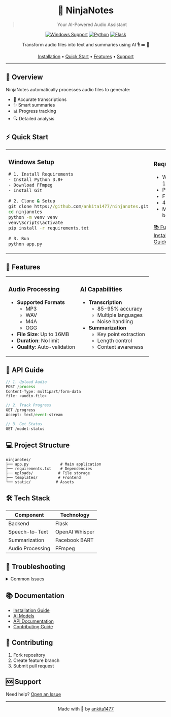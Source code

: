 <div align="center">

# 🎯 NinjaNotes
> Your AI-Powered Audio Assistant

[![Windows Support](https://img.shields.io/badge/Windows-0078D6?style=for-the-badge&logo=windows&logoColor=white)](INSTALLATION.md)
[![Python](https://img.shields.io/badge/Python-3.8+-blue.svg?logo=python&logoColor=white)](https://www.python.org)
[![Flask](https://img.shields.io/badge/Flask-000000?style=for-the-badge&logo=flask&logoColor=white)](https://flask.palletsprojects.com/)

Transform audio files into text and summaries using AI 🎙️ ➡️ 📝

[Installation](INSTALLATION.md) • [Quick Start](#-quick-start) • [Features](#-features) • [Support](#-support)

</div>

---

## 🎯 Overview

NinjaNotes automatically processes audio files to generate:
- 📝 Accurate transcriptions
- ✨ Smart summaries
- 📊 Progress tracking
- 🔍 Detailed analysis

## ⚡ Quick Start

<table>
<tr>
<td width="50%">

### Windows Setup
```cmd
# 1. Install Requirements
- Install Python 3.8+
- Download FFmpeg
- Install Git

# 2. Clone & Setup
git clone https://github.com/ankita1477/ninjanotes.git
cd ninjanotes
python -m venv venv
venv\Scripts\activate
pip install -r requirements.txt

# 3. Run
python app.py
```

</td>
<td width="50%">

### Requirements
- Windows 10/11
- Python 3.8+
- FFmpeg
- 4GB RAM
- Modern browser

[📚 Full Installation Guide](INSTALLATION.md)

</td>
</tr>
</table>

## 🎨 Features

<table>
<tr>
<td width="50%">

### Audio Processing
- **Supported Formats**
  - MP3
  - WAV
  - M4A
  - OGG
- **File Size**: Up to 16MB
- **Duration**: No limit
- **Quality**: Auto-validation

</td>
<td width="50%">

### AI Capabilities
- **Transcription**
  - 85-95% accuracy
  - Multiple languages
  - Noise handling
- **Summarization**
  - Key point extraction
  - Length control
  - Context awareness

</td>
</tr>
</table>

## 🔌 API Guide

```javascript
// 1. Upload Audio
POST /process
Content-Type: multipart/form-data
file: <audio-file>

// 2. Track Progress
GET /progress
Accept: text/event-stream

// 3. Get Status
GET /model-status
```

## 💻 Project Structure

```
ninjanotes/
├── app.py              # Main application
├── requirements.txt    # Dependencies
├── uploads/           # File storage
├── templates/         # Frontend
└── static/           # Assets
```

## 🛠️ Tech Stack

| Component | Technology |
|-----------|------------|
| Backend | Flask |
| Speech-to-Text | OpenAI Whisper |
| Summarization | Facebook BART |
| Audio Processing | FFmpeg |

## 🚨 Troubleshooting

<details>
<summary>Common Issues</summary>

1. **FFmpeg Not Found**
   ```cmd
   setx PATH "%PATH%;C:\ffmpeg-7.1-essentials_build\bin"
   ```

2. **Port 5000 Busy**
   ```python
   app.run(port=5001)
   ```

3. **Memory Error**
   - Close other applications
   - Free up RAM
   - Check file size (<16MB)

</details>

## 📚 Documentation

- [Installation Guide](INSTALLATION.md)
- [AI Models](AI_MODELS.md)
- [API Documentation](API.md)
- [Contributing Guide](CONTRIBUTING.md)

## 🤝 Contributing

1. Fork repository
2. Create feature branch
3. Submit pull request

## 🆘 Support

Need help? [Open an Issue](https://github.com/ankita1477/ninjanotes/issues)

<div align="center">

---

Made with 🧡 by [ankita1477](https://github.com/ankita1477)

</div>
